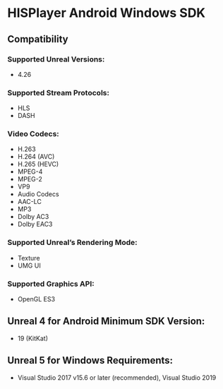 # HISPlayer Android Windows SDK

## Compatibility
### Supported Unreal Versions: 
* 4.26

### Supported Stream Protocols: 
* HLS
* DASH

### Video Codecs:
* H.263
* H.264 (AVC)
* H.265 (HEVC)
* MPEG-4
* MPEG-2
* VP9
* Audio Codecs
* AAC-LC
* MP3
* Dolby AC3
* Dolby EAC3

### Supported Unreal’s Rendering Mode: 
* Texture
* UMG UI

### Supported Graphics API:
* OpenGL ES3

## Unreal 4 for Android Minimum SDK Version:
* 19 (KitKat)

## Unreal 5 for Windows Requirements:
* Visual Studio 2017 v15.6 or later (recommended), Visual Studio 2019

